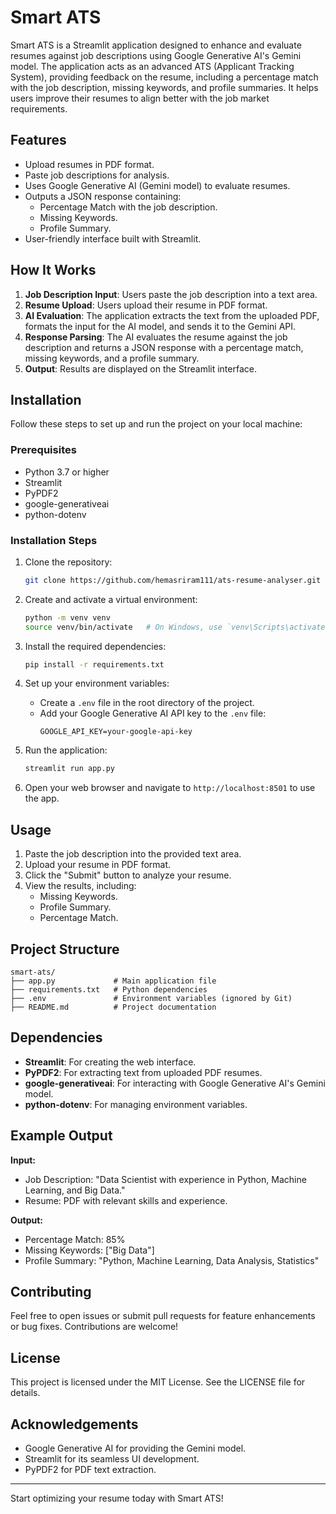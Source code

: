 # Smart ATS

Smart ATS is a Streamlit application designed to enhance and evaluate resumes against job descriptions using Google Generative AI's Gemini model. The application acts as an advanced ATS (Applicant Tracking System), providing feedback on the resume, including a percentage match with the job description, missing keywords, and profile summaries. It helps users improve their resumes to align better with the job market requirements.

## Features
- Upload resumes in PDF format.
- Paste job descriptions for analysis.
- Uses Google Generative AI (Gemini model) to evaluate resumes.
- Outputs a JSON response containing:
  - Percentage Match with the job description.
  - Missing Keywords.
  - Profile Summary.
- User-friendly interface built with Streamlit.

## How It Works
1. **Job Description Input**: Users paste the job description into a text area.
2. **Resume Upload**: Users upload their resume in PDF format.
3. **AI Evaluation**: The application extracts the text from the uploaded PDF, formats the input for the AI model, and sends it to the Gemini API.
4. **Response Parsing**: The AI evaluates the resume against the job description and returns a JSON response with a percentage match, missing keywords, and a profile summary.
5. **Output**: Results are displayed on the Streamlit interface.

## Installation
Follow these steps to set up and run the project on your local machine:

### Prerequisites
- Python 3.7 or higher
- Streamlit
- PyPDF2
- google-generativeai
- python-dotenv

### Installation Steps
1. Clone the repository:
   ```bash
   git clone https://github.com/hemasriram111/ats-resume-analyser.git
   
   ```

2. Create and activate a virtual environment:
   ```bash
   python -m venv venv
   source venv/bin/activate   # On Windows, use `venv\Scripts\activate`
   ```

3. Install the required dependencies:
   ```bash
   pip install -r requirements.txt
   ```

4. Set up your environment variables:
   - Create a `.env` file in the root directory of the project.
   - Add your Google Generative AI API key to the `.env` file:
     ```
     GOOGLE_API_KEY=your-google-api-key
     ```

5. Run the application:
   ```bash
   streamlit run app.py
   ```

6. Open your web browser and navigate to `http://localhost:8501` to use the app.

## Usage
1. Paste the job description into the provided text area.
2. Upload your resume in PDF format.
3. Click the "Submit" button to analyze your resume.
4. View the results, including:
   - Missing Keywords.
   - Profile Summary.
   - Percentage Match.

## Project Structure
```
smart-ats/
├── app.py             # Main application file
├── requirements.txt   # Python dependencies
├── .env               # Environment variables (ignored by Git)
├── README.md          # Project documentation
```

## Dependencies
- **Streamlit**: For creating the web interface.
- **PyPDF2**: For extracting text from uploaded PDF resumes.
- **google-generativeai**: For interacting with Google Generative AI's Gemini model.
- **python-dotenv**: For managing environment variables.

## Example Output
**Input:**
- Job Description: "Data Scientist with experience in Python, Machine Learning, and Big Data."
- Resume: PDF with relevant skills and experience.

**Output:**
- Percentage Match: 85%
- Missing Keywords: ["Big Data"]
- Profile Summary: "Python, Machine Learning, Data Analysis, Statistics"

## Contributing
Feel free to open issues or submit pull requests for feature enhancements or bug fixes. Contributions are welcome!

## License
This project is licensed under the MIT License. See the LICENSE file for details.

## Acknowledgements
- Google Generative AI for providing the Gemini model.
- Streamlit for its seamless UI development.
- PyPDF2 for PDF text extraction.

---

Start optimizing your resume today with Smart ATS!
